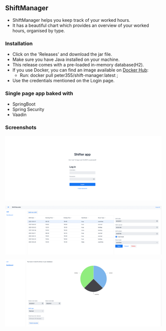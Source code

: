 ## ShiftManager
- ShiftManager helps you keep track of your worked hours.
- It has a beautiful chart which provides an overview of your worked hours, organised by type.

### Installation

- Click on the 'Releases' and download the jar file. 
- Make sure you have Java installed on your machine.
- This release comes with a pre-loaded in-memory database(H2).
- If you use Docker, you can find an image available on [Docker Hub](https://hub.docker.com/repository/docker/peter355/shift-manager): 
  - Run: docker pull peter355/shift-manager:latest ;
- Use the credentials mentioned on the Login page.


### Single page app baked with
- SpringBoot
- Spring Security
- Vaadin


### Screenshots

![img_3.png](img_3.png)

![img_1.png](img_1.png)

![img_2.png](img_2.png)

